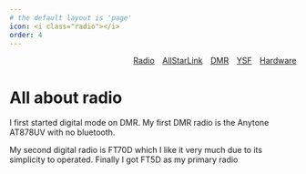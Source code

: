 ```yaml
---
# the default layout is 'page'
icon: <i class="radio"></i>
order: 4
---
```


<div style="display: flex; justify-content: space-between; align-items: flex-start;">
  <div style="min-width: 200px; text-align: right; width: 100%;">
    <nav>
      <a href="#" onclick="showTab('radio'); return false;" style="margin-right: 10px;">Radio</a>
      <a href="#" onclick="showTab('allstarlink'); return false;" style="margin-right: 10px;">AllStarLink</a>
      <a href="#" onclick="showTab('dmr'); return false;" style="margin-right: 10px;">DMR</a>
      <a href="#" onclick="showTab('ysf'); return false;" style="margin-right: 10px;">YSF</a>
      <a href="#" onclick="showTab('hardware'); return false;">Hardware</a>
    </nav>
  </div>
</div>

<div id="radio" class="tab-content">
  <h1>All about radio</h1>
  <p>I first started digital mode on DMR. My first DMR radio is the Anytone AT878UV with no bluetooth.</p>
  <p>My second digital radio is FT70D which I like it very much due to its simplicity to operated. Finally I got FT5D as my primary radio</p>
</div>

<div id="allstarlink" class="tab-content" style="display:none;">
  <h1>AllStarLink</h1>
  <p>AllStarLink is a network of Amateur Radio repeaters, remote base stations and hot spots accessible to each other via Voice over Internet Protocol. AllStarLink runs on a dedicated computer (including the Rasperry Pi) that you host at your home, radio site or computer center. It is based on the open source Asterisk PBX running our app_rpt application. App_rpt makes Asterisk a powerful system capable of controlling one or more radios. It provides linking of these radio "nodes" to other systems of similar construction anywhere in the world via VoIP.</p>
  <p>AllStarLink's primary use is as a dedicated computer node wired to your repeater or radio. Connections from Echolink, other VoIP clients and telephone calls are supported.</p>
  <p>Credit: <a href="https://www.allstarlink.org/">https://www.allstarlink.org/</a></p>
</div>

<div id="dmr" class="tab-content" style="display:none;">
  <h1>DMR</h1>
  <p>DMR stands for Digital Mobile Radio and is an international standard that has been defined for two-way radios. The DMR standard allows equipment developed by different manufacturers to operate together on the same network for all the functions defined within the standard.</p>

<p>The aim of the DMR standard was to create a digital radio system with low complexity and low cost that still allows for equipment from different manufacturers to work together, allowing users to shop around rather than being locked into a proprietary system which would be costly to replace and maintain.</p>

<p>European Telecommunications Standards Institute (ETSI) is responsible for the creation and maintenance of the DMR standard. The standard was first ratified in 2005 and has subsequently been updated and revised several times, most recently in November 2018.</p>

<p>Credit: <a href="https://www.motorolasolutions.com/en_xp/solutions/what-is-dmr.html">https://www.motorolasolutions.com/en_xp/solutions/what-is-dmr.html</a></p>

</div>

<div id="ysf" class="tab-content" style="display:none;">
  <h1>YSF</h1>
  <p>YSF is an abbreviation of Yaesu System Fusion, developed by Yaesu, one of the leading manufacturers of amateur radio equipment. YSF is a digital voice and data protocol that uses FDMA (Frequency-division multiple access).</p>
</div>

<div id="hardware" class="tab-content" style="display:none;">
  <h1>Hardware</h1>
  <p>I first started digital mode on DMR. My first DMR radio is the Anytone AT878UV with no bluetooth.</p>

<p>My second digital radio is FT70D which I like it very much due to its simplicity to operated. Finally I got FT5D as my primary radio</p>
</div>

<script>
function showTab(tabId) {
  var tabs = document.getElementsByClassName('tab-content');
  for (var i = 0; i < tabs.length; i++) {
    tabs[i].style.display = 'none';
  }
  document.getElementById(tabId).style.display = 'block';
}
</script>

